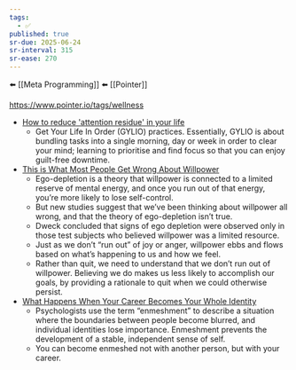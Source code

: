 ```yaml
---
tags:
  - ✅
published: true
sr-due: 2025-06-24
sr-interval: 315
sr-ease: 270
---
```

⬅️ [[Meta Programming]]
⬅️ [[Pointer]]

https://www.pointer.io/tags/wellness

- [How to reduce 'attention residue' in your life](https://www.bbc.com/worklife/article/20200130-the-life-hack-to-reduce-admin-and-carve-out-downtime)
	- Get Your Life In Order (GYLIO) practices. Essentially, GYLIO is about bundling tasks into a single morning, day or week in order to clear your mind; learning to prioritise and find focus so that you can enjoy guilt-free downtime.
- [This is What Most People Get Wrong About Willpower](https://www.nirandfar.com/about-willpower/)
	- Ego-depletion is a theory that willpower is connected to a limited reserve of mental energy, and once you run out of that energy, you’re more likely to lose self-control.
	- But new studies suggest that we’ve been thinking about willpower all wrong, and that the theory of ego-depletion isn’t true.
	- Dweck concluded that signs of ego depletion were observed only in those test subjects who believed willpower was a limited resource.
	- Just as we don’t “run out” of joy or anger, willpower ebbs and flows based on what’s happening to us and how we feel.
	- Rather than quit, we need to understand that we don’t run out of willpower. Believing we do makes us less likely to accomplish our goals, by providing a rationale to quit when we could otherwise persist.
- [What Happens When Your Career Becomes Your Whole Identity ](https://hbr.org/2019/12/what-happens-when-your-career-becomes-your-whole-identity)
	- Psychologists use the term “enmeshment” to describe a situation where the boundaries between people become blurred, and individual identities lose importance. Enmeshment prevents the development of a stable, independent sense of self. 
	- You can become enmeshed not with another person, but with your career.